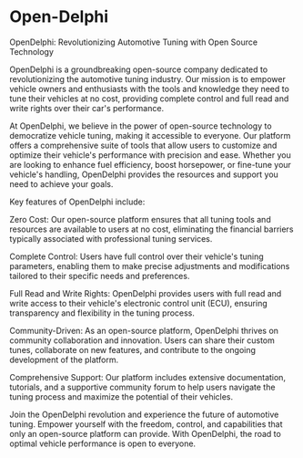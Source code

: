 # Open-Delphi
OpenDelphi: Revolutionizing Automotive Tuning with Open Source Technology

OpenDelphi is a groundbreaking open-source company dedicated to revolutionizing the automotive tuning industry. Our mission is to empower vehicle owners and enthusiasts with the tools and knowledge they need to tune their vehicles at no cost, providing complete control and full read and write rights over their car's performance.

At OpenDelphi, we believe in the power of open-source technology to democratize vehicle tuning, making it accessible to everyone. Our platform offers a comprehensive suite of tools that allow users to customize and optimize their vehicle's performance with precision and ease. Whether you are looking to enhance fuel efficiency, boost horsepower, or fine-tune your vehicle's handling, OpenDelphi provides the resources and support you need to achieve your goals.

Key features of OpenDelphi include:

Zero Cost: Our open-source platform ensures that all tuning tools and resources are available to users at no cost, eliminating the financial barriers typically associated with professional tuning services.

Complete Control: Users have full control over their vehicle's tuning parameters, enabling them to make precise adjustments and modifications tailored to their specific needs and preferences.

Full Read and Write Rights: OpenDelphi provides users with full read and write access to their vehicle's electronic control unit (ECU), ensuring transparency and flexibility in the tuning process.

Community-Driven: As an open-source platform, OpenDelphi thrives on community collaboration and innovation. Users can share their custom tunes, collaborate on new features, and contribute to the ongoing development of the platform.

Comprehensive Support: Our platform includes extensive documentation, tutorials, and a supportive community forum to help users navigate the tuning process and maximize the potential of their vehicles.

Join the OpenDelphi revolution and experience the future of automotive tuning. Empower yourself with the freedom, control, and capabilities that only an open-source platform can provide. With OpenDelphi, the road to optimal vehicle performance is open to everyone.
